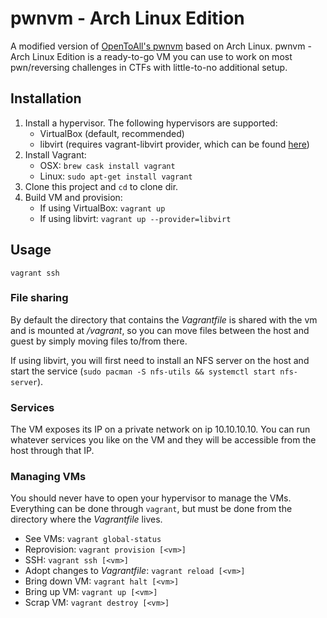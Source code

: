 # pwnvm - Arch Linux Edition
A modified version of [OpenToAll's pwnvm](https://github.com/OpenToAllCTF/pwnvm) based on Arch Linux. pwnvm - Arch Linux Edition is a ready-to-go VM you can use to work on most pwn/reversing challenges in CTFs with little-to-no additional setup.

## Installation
1. Install a hypervisor. The following hypervisors are supported:
   * VirtualBox (default, recommended)
   * libvirt (requires vagrant-libvirt provider, which can be found [here](https://github.com/vagrant-libvirt/vagrant-libvirt))
2. Install Vagrant:
   * OSX: `brew cask install vagrant`
   * Linux: `sudo apt-get install vagrant`
3. Clone this project and `cd` to clone dir.
4. Build VM and provision:
   * If using VirtualBox: `vagrant up`
   * If using libvirt: `vagrant up --provider=libvirt`

## Usage
`vagrant ssh`

### File sharing
By default the directory that contains the _Vagrantfile_ is shared with the vm and is mounted at _/vagrant_, so you can move files between the host and guest by simply moving files to/from there.

If using libvirt, you will first need to install an NFS server on the host and start the service (`sudo pacman -S nfs-utils && systemctl start nfs-server`).

### Services
The VM exposes its IP on a private network on ip 10.10.10.10. You can run whatever services you like on the VM and they will be accessible from the host through that IP.

### Managing VMs
You should never have to open your hypervisor to manage the VMs. Everything can be done through `vagrant`, but must be done from the directory where the _Vagrantfile_ lives.

* See VMs: `vagrant global-status`
* Reprovision: `vagrant provision [<vm>]`
* SSH: `vagrant ssh [<vm>]`
* Adopt changes to _Vagrantfile_: `vagrant reload [<vm>]`
* Bring down VM: `vagrant halt [<vm>]`
* Bring up VM: `vagrant up [<vm>]`
* Scrap VM: `vagrant destroy [<vm>]`
